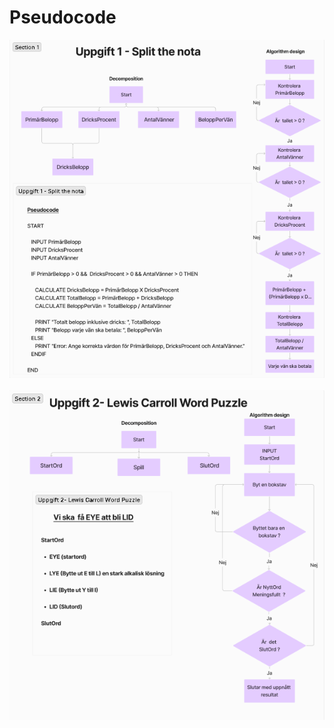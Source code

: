 # Pseudocode
![Split the nota](ScreenShot_SplitNota.png)
&nbsp;
&nbsp;
&nbsp;
&nbsp;
&nbsp;
![Lewis Carrol Word Puzzle](ScreenShot_WordPuzzle.png)




